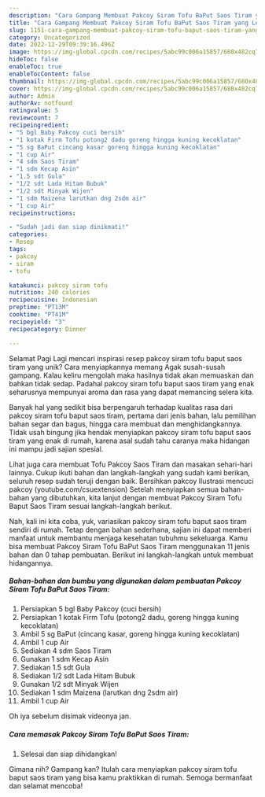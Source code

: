 ```yaml
---
description: "Cara Gampang Membuat Pakcoy Siram Tofu BaPut Saos Tiram yang Lezat Sekali, Mantap"
title: "Cara Gampang Membuat Pakcoy Siram Tofu BaPut Saos Tiram yang Lezat Sekali, Mantap"
slug: 1151-cara-gampang-membuat-pakcoy-siram-tofu-baput-saos-tiram-yang-lezat-sekali-mantap
category: Uncategorized
date: 2022-12-29T09:39:16.496Z
image: https://img-global.cpcdn.com/recipes/5abc99c006a15857/680x482cq70/pakcoy-siram-tofu-baput-saos-tiram-foto-resep-utama.jpg
hideToc: false
enableToc: true
enableTocContent: false
thumbnail: https://img-global.cpcdn.com/recipes/5abc99c006a15857/680x482cq70/pakcoy-siram-tofu-baput-saos-tiram-foto-resep-utama.jpg
cover: https://img-global.cpcdn.com/recipes/5abc99c006a15857/680x482cq70/pakcoy-siram-tofu-baput-saos-tiram-foto-resep-utama.jpg
author: Admin
authorAv: notfound
ratingvalue: 5
reviewcount: 7
recipeingredient:
- "5 bgl Baby Pakcoy cuci bersih"
- "1 kotak Firm Tofu potong2 dadu goreng hingga kuning kecoklatan"
- "5 sg BaPut cincang kasar goreng hingga kuning kecoklatan"
- "1 cup Air"
- "4 sdm Saos Tiram"
- "1 sdm Kecap Asin"
- "1.5 sdt Gula"
- "1/2 sdt Lada Hitam Bubuk"
- "1/2 sdt Minyak Wijen"
- "1 sdm Maizena larutkan dng 2sdm air"
- "1 cup Air"
recipeinstructions:

- "Sudah jadi dan siap dinikmati!"
categories:
- Resep
tags:
- pakcoy
- siram
- tofu

katakunci: pakcoy siram tofu 
nutrition: 240 calories
recipecuisine: Indonesian
preptime: "PT13M"
cooktime: "PT41M"
recipeyield: "3"
recipecategory: Dinner

---
```



Selamat Pagi Lagi mencari inspirasi resep pakcoy siram tofu baput saos tiram yang unik? Cara menyiapkannya memang Agak susah-susah gampang. Kalau keliru mengolah maka hasilnya tidak akan memuaskan dan bahkan tidak sedap. Padahal pakcoy siram tofu baput saos tiram yang enak seharusnya mempunyai aroma dan rasa yang dapat memancing selera kita.


Banyak hal yang sedikit bisa berpengaruh terhadap kualitas rasa dari pakcoy siram tofu baput saos tiram, pertama dari jenis bahan, lalu pemilihan bahan segar dan bagus, hingga cara membuat dan menghidangkannya. Tidak usah bingung jika hendak menyiapkan pakcoy siram tofu baput saos tiram yang enak di rumah, karena asal sudah tahu caranya maka hidangan ini mampu jadi sajian spesial.

Lihat juga cara membuat Tofu Pakcoy Saos Tiram dan masakan sehari-hari lainnya. Cukup ikuti bahan dan langkah-langkah yang sudah kami berikan, seluruh resep sudah teruji dengan baik. Bersihkan pakcoy Ilustrasi mencuci pakcoy (youtube.com/csuextension) Setelah menyiapkan semua bahan-bahan yang dibutuhkan, kita lanjut dengan membuat Pakcoy Siram Tofu Baput Saos Tiram sesuai langkah-langkah berikut.


Nah, kali ini kita coba, yuk, variasikan pakcoy siram tofu baput saos tiram sendiri di rumah. Tetap dengan bahan sederhana, sajian ini dapat memberi manfaat untuk membantu menjaga kesehatan tubuhmu sekeluarga. Kamu bisa membuat Pakcoy Siram Tofu BaPut Saos Tiram menggunakan 11 jenis bahan dan 0 tahap pembuatan. Berikut ini langkah-langkah untuk membuat hidangannya.

<!--inarticleads1-->

##### Bahan-bahan dan bumbu yang digunakan dalam pembuatan Pakcoy Siram Tofu BaPut Saos Tiram:

1. Persiapkan 5 bgl Baby Pakcoy (cuci bersih)
1. Persiapkan 1 kotak Firm Tofu (potong2 dadu, goreng hingga kuning kecoklatan)
1. Ambil 5 sg BaPut (cincang kasar, goreng hingga kuning kecoklatan)
1. Ambil 1 cup Air
1. Sediakan 4 sdm Saos Tiram
1. Gunakan 1 sdm Kecap Asin
1. Sediakan 1.5 sdt Gula
1. Sediakan 1/2 sdt Lada Hitam Bubuk
1. Gunakan 1/2 sdt Minyak Wijen
1. Sediakan 1 sdm Maizena (larutkan dng 2sdm air)
1. Ambil 1 cup Air


Oh iya sebelum disimak videonya jan. 

<!--inarticleads2-->

##### Cara memasak Pakcoy Siram Tofu BaPut Saos Tiram:


1. Selesai dan siap dihidangkan!



Gimana nih? Gampang kan? Itulah cara menyiapkan pakcoy siram tofu baput saos tiram yang bisa kamu praktikkan di rumah. Semoga bermanfaat dan selamat mencoba!
